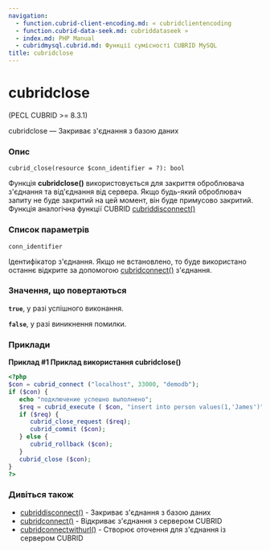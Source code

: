 ```yaml
---
navigation:
  - function.cubrid-client-encoding.md: « cubridclientencoding
  - function.cubrid-data-seek.md: cubriddataseek »
  - index.md: PHP Manual
  - cubridmysql.cubrid.md: Функції сумісності CUBRID MySQL
title: cubridclose
---
```

# cubridclose

(PECL CUBRID >= 8.3.1)

cubridclose — Закриває з'єднання з базою даних

### Опис

```methodsynopsis
cubrid_close(resource $conn_identifier = ?): bool
```

Функція **cubridclose()** використовується для закриття оброблювача з'єднання та від'єднання від сервера. Якщо будь-який оброблювач запиту не буде закритий на цей момент, він буде примусово закритий. Функція аналогічна функції CUBRID [cubriddisconnect()](function.cubrid-disconnect.md)

### Список параметрів

`conn_identifier`

Ідентифікатор з'єднання. Якщо не встановлено, то буде використано останнє відкрите за допомогою [cubridconnect()](function.cubrid-connect.md) з'єднання.

### Значення, що повертаються

**`true`**, у разі успішного виконання.

**`false`**, у разі виникнення помилки.

### Приклади

**Приклад #1 Приклад використання **cubridclose()****

```php
<?php
$con = cubrid_connect ("localhost", 33000, "demodb");
if ($con) {
   echo "подключение успешно выполнено";
   $req = cubrid_execute ( $con, "insert into person values(1,'James')");
   if ($req) {
      cubrid_close_request ($req);
      cubrid_commit ($con);
   } else {
      cubrid_rollback ($con);
   }
   cubrid_close ($con);
}
?>
```

### Дивіться також

-   [cubriddisconnect()](function.cubrid-disconnect.md) - Закриває з'єднання з базою даних
-   [cubridconnect()](function.cubrid-connect.md) - Відкриває з'єднання з сервером CUBRID
-   [cubridconnectwithurl()](function.cubrid-connect-with-url.md) - Створює оточення для з'єднання із сервером CUBRID

